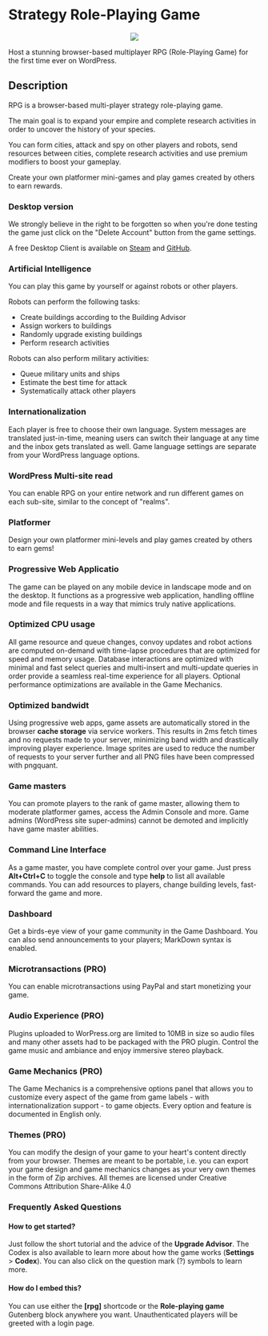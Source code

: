 # Strategy Role-Playing Game

<p align="center">
    <a href="https://markjivko.com/fervoare/">
        <img src="https://repository-images.githubusercontent.com/330349397/cd271d59-0f17-481a-879a-3c9cac1a9c4f"/>
    </a>
</p>

Host a stunning browser-based multiplayer RPG (Role-Playing Game) for the first time ever on WordPress.

## Description

RPG is a browser-based multi-player strategy role-playing game.

The main goal is to expand your empire and complete research activities in order to uncover the history of your species.

You can form cities, attack and spy on other players and robots, send resources between cities, complete research activities and use premium modifiers to boost your gameplay.

Create your own platformer mini-games and play games created by others to earn rewards.

### Desktop version

We strongly believe in the right to be forgotten so when you're done testing the game just click on the "Delete Account" button from the game settings.

A free Desktop Client is available on [Steam](https://store.steampowered.com/app/909060) and [GitHub](https://github.com/markjivko/RPG-Client-Desktop).

### Artificial Intelligence

You can play this game by yourself or against robots or other players.

Robots can perform the following tasks:

 * Create buildings according to the Building Advisor
 * Assign workers to buildings
 * Randomly upgrade existing buildings
 * Perform research activities
 
Robots can also perform military activities:

 * Queue military units and ships
 * Estimate the best time for attack
 * Systematically attack other players

### Internationalization
Each player is free to choose their own language. 
System messages are translated just-in-time, meaning users can switch their language at any time and the inbox gets translated as well.
Game language settings are separate from your WordPress language options.

### WordPress Multi-site read
You can enable RPG on your entire network and run different games on each sub-site, similar to the concept of "realms". 

### Platformer
Design your own platformer mini-levels and play games created by others to earn gems!

### Progressive Web Applicatio
The game can be played on any mobile device in landscape mode and on the desktop.
It functions as a progressive web application, handling offline mode and file requests in a way that mimics truly native applications.

### Optimized CPU usage
All game resource and queue changes, convoy updates and robot actions are computed on-demand with time-lapse procedures that are optimized for speed and memory usage.
Database interactions are optimized with minimal and fast select queries and multi-insert and multi-update queries in order provide a seamless real-time experience for all players.
Optional performance optimizations are available in the Game Mechanics.

### Optimized bandwidt
Using progressive web apps, game assets are automatically stored in the browser **cache storage** via service workers.
This results in 2ms fetch times and no requests made to your server, minimizing band width and drastically improving player experience.
Image sprites are used to reduce the number of requests to your server further and all PNG files have been compressed with pngquant.

### Game masters
You can promote players to the rank of game master, allowing them to moderate platformer games, access the Admin Console and more.
Game admins (WordPress site super-admins) cannot be demoted and implicitly have game master abilities.

### Command Line Interface
As a game master, you have complete control over your game.
Just press **Alt+Ctrl+C** to toggle the console and type **help** to list all available commands.
You can add resources to players, change building levels, fast-forward the game and more.

### Dashboard
Get a birds-eye view of your game community in the Game Dashboard.
You can also send announcements to your players; MarkDown syntax is enabled.

### Microtransactions (PRO)
You can enable microtransactions using PayPal and start monetizing your game.

### Audio Experience (PRO)
Plugins uploaded to WorPress.org are limited to 10MB in size so audio files and many other assets had to be packaged with the PRO plugin.
Control the game music and ambiance and enjoy immersive stereo playback.

### Game Mechanics (PRO)
The Game Mechanics is a comprehensive options panel that allows you to customize every aspect of the game from game labels - with internationalization support - to game objects.
Every option and feature is documented in English only.

### Themes (PRO)
You can modify the design of your game to your heart's content directly from your browser.
Themes are meant to be portable, i.e. you can export your game design and game mechanics changes as your very own themes
in the form of Zip archives. 
All themes are licensed under Creative Commons Attribution Share-Alike 4.0

### Frequently Asked Questions

#### How to get started?
Just follow the short tutorial and the advice of the **Upgrade Advisor**.
The Codex is also available to learn more about how the game works (**Settings** > **Codex**).
You can also click on the question mark (?) symbols to learn more.

#### How do I embed this?
You can use either the **[rpg]** shortcode or the **Role-playing game** Gutenberg block anywhere you want.
Unauthenticated players will be greeted with a login page.
